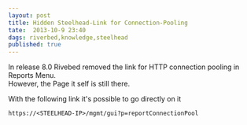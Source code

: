 ```yaml
---
layout: post
title: Hidden Steelhead-Link for Connection-Pooling
tate:  2013-10-9 23:40 
dags: riverbed,knowledge,steelhead
published: true
---
```



In release 8.0 Rivebed removed the link for HTTP connection pooling  in Reports Menu.    
However, the Page it self is still there.    

With the following link it's possible to go directly on it

    https://<STEELHEAD-IP>/mgmt/gui?p=reportConnectionPool
